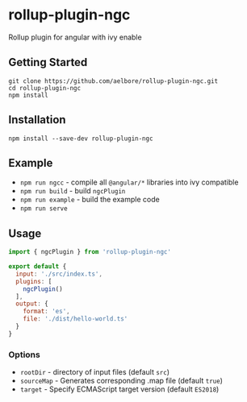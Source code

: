 # rollup-plugin-ngc
Rollup plugin for angular with ivy enable

Getting Started
------------
  ```
  git clone https://github.com/aelbore/rollup-plugin-ngc.git
  cd rollup-plugin-ngc
  npm install
  ```

Installation
------------
  ```
  npm install --save-dev rollup-plugin-ngc
  ```

Example
------------
* `npm run ngcc` - compile all `@angular/*` libraries into ivy compatible
* `npm run build` - build `ngcPlugin`
* `npm run example` - build the example code
* `npm run serve` 

Usage
------------
  ```javascript
  import { ngcPlugin } from 'rollup-plugin-ngc'

  export default {
    input: './src/index.ts',
    plugins: [ 
      ngcPlugin() 
    ],
    output: {
      format: 'es',
      file: './dist/hello-world.ts'
    }
  }
  ```

### Options
* `rootDir` - directory of input files (default `src`)
* `sourceMap` - Generates corresponding .map file (default `true`)
* `target` - Specify ECMAScript target version (default `ES2018`)